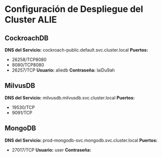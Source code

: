 # Configuración de Despliegue del Cluster ALIE

## CockroachDB

**DNS del Servicio:** cockroach-public.default.svc.cluster.local
**Puertos:** 
  - 26258/TCP8080
  - 8080/TCP8080
  - 26257/TCP
**Usuario:** aliedb
**Contraseña:** laiDu9ah

## MilvusDB

**DNS del Servicio:** milvusdb.milvusdb.svc.cluster.local
**Puertos:** 
  - 19530/TCP
  - 9091/TCP

## MongoDB

**DNS del Servicio:** prod-mongodb-svc.mongodb.svc.cluster.local
**Puertos:** 
  - 27017/TCP
**Usuario:** user
**Contraseña:** <secreto de k8s>

